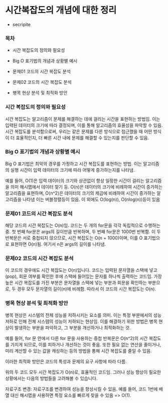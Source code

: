 # 시간복잡도의 개념에 대한 정리

- secripite

### 목차

- 시간 복잡도의 정의와 필요성

- Big O 표기법의 개념과 상황별 예시

- 문제01 코드의 시간 복잡도 분석

- 문제02 코드의 시간 복잡도 분석

- 병목 현상 분석 및 최적화 방안

### 시간 복잡도의 정의와 필요성

시간 복잡도는 알고리즘이 문제를 해결하는 데에 걸리는 시간을 표현하는 방법임. 이는 입력된 데이터의 크기에 따라 결정되며, 이를 통해 알고리즘의 효율성을 파악할 수 있음. 시간 복잡도를 분석함으로써, 우리는 같은 문제를 다른 방식으로 접근했을 때 어떤 방식이 더 효율적인지, 더 빠른 시간 내에 문제를 해결할 수 있는지를 판단할 수 있음.

### Big O 표기법의 개념과 상황별 예시

Big O 표기법은 최악의 경우를 가정하고 시간 복잡도를 표현하는 방법. 이는 알고리즘의 실행 시간이 입력 데이터의 크기에 따라 어떻게 증가하는지를 나타냄.

예를 들어, O(1)은 입력 데이터의 크기와 상관없이 항상 일정한 시간이 걸리는 알고리즘을 의미 해시맵에서 데이터 찾기 등. O(n)은 데이터의 크기에 비례하여 시간이 증가하는 알고리즘을 표현하며, O(n^2)은 데이터의 크기의 제곱에 비례하여 시간이 증가하는 알고리즘을 나타냄 이는 버블정렬등이 있음.
이 외에도 O(log(n)), O(nlog(n))등이 있음

### 문제01 코드의 시간 복잡도 분석

해당 코드의 시간 복잡도는 O(n)임. 코드는 두 개의 for문을 각각 독립적으로 수행하는중. 첫 번째 for문은 args의 길이만큼 반복하며, 두 번째 for문은 1000번 반복함. 이 두 반복문은 서로 중첩되지 않으므로, 시간 복잡도는 O(n + 1000)이며, 이를 O 표기법으로 표현하면 O(n)됨. 여기서 n은 args의 길이를 나타냄.

### 문제02 코드의 시간 복잡도 분석

이 코드의 경우에도 시간 복잡도는 O(n)입니다. 코드는 입력된 문자열을 스택에 넣고(pop), 회문 여부를 확인한 후에 스택에 들어있는 문자를 하나씩 출력하는 코드임. 가장 높은 시간 복잡도를 가진 부분은 문자열을 스택에 넣는 부분과 회문을 확인하는 부분으로, 두 경우 모두 문자열의 길이(n)에 비례함. 따라서 이 코드의 시간 복잡도는 O(n).

### 병목 현상 분석 및 최적화 방안

병목 현상은 시스템의 전체 성능을 저하시키는 요소를 의미. 이는 특정 부분에서의 성능 저하로 인해 전체 시스템의 성능이 저하되는 현상임. 이를 해결하기 위한 방법은 병목 현상이 발생하는 부분을 파악하고, 그 부분을 개선하거나 최적화하는 것.

예를 들어, for 문 안에서 다른 for 문을 사용하는 중첩 반복문은 O(n^2)의 시간 복잡도를 가지게 되므로, 이를 피하거나 개선하는 것이 좋음. 또한 필요 없는 연산을 줄이거나, 미리 계산할 수 있는 값을 캐싱하는 등의 방법을 통해 시간 복잡도를 줄일 수 있음.

이러한 최적화 방안은 코드의 특성과 문제의 요구 사항에 따라 다름.

위의 두 코드 모두 시간 복잡도가 O(n)로, 효율적인 코드임. 그러나 성능 향상이 필요한 상황에서는 다음의 방법들을 고려해볼 수 있습니다.

자료구조 변경: 자료구조를 변경하여 성능을 향상시킬 수 있음. 예를 들어, 코드 1번에 배열 대신 해시맵을 사용하면 특정 요소를 빠르게 찾을 수 있음 => O(1).
